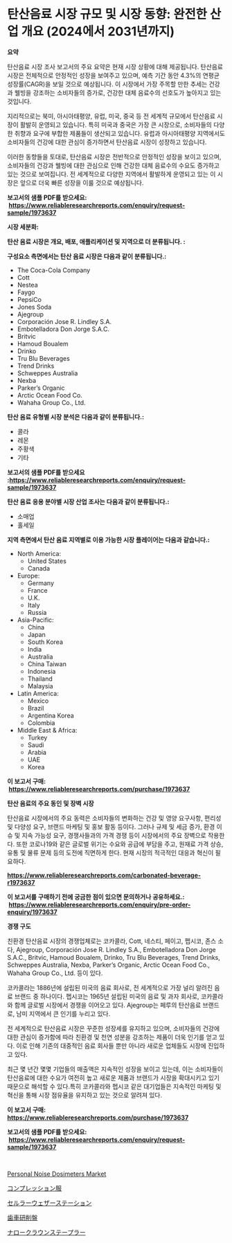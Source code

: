 <p><h1>탄산음료 시장 규모 및 시장 동향: 완전한 산업 개요 (2024에서 2031년까지)</h1></p><p><strong>요약</strong></p>
<p><p>탄산음료 시장 조사 보고서의 주요 요약은 현재 시장 상황에 대해 제공됩니다. 탄산음료 시장은 전체적으로 안정적인 성장을 보여주고 있으며, 예측 기간 동안 4.3%의 연평균 성장률(CAGR)을 보일 것으로 예상됩니다. 이 시장에서 가장 주목할 만한 추세는 건강과 웰빙을 강조하는 소비자들의 증가로, 건강한 대체 음료수의 선호도가 높아지고 있는 것입니다.</p><p>지리적으로는 북미, 아시아태평양, 유럽, 미국, 중국 등 전 세계적 규모에서 탄산음료 시장이 활발히 운영되고 있습니다. 특히 미국과 중국은 가장 큰 시장으로, 소비자들의 다양한 취향과 요구에 부합한 제품들이 생산되고 있습니다. 유럽과 아시아태평양 지역에서도 소비자들의 건강에 대한 관심이 증가하면서 탄산음료 시장이 성장하고 있습니다.</p><p>이러한 동향들을 토대로, 탄산음료 시장은 전반적으로 안정적인 성장을 보이고 있으며, 소비자들의 건강과 웰빙에 대한 관심으로 인해 건강한 대체 음료수의 수요도 증가하고 있는 것으로 보여집니다. 전 세계적으로 다양한 지역에서 활발하게 운영되고 있는 이 시장은 앞으로 더욱 빠른 성장을 이룰 것으로 예상됩니다.</p></p>
<p><strong>보고서의 샘플 PDF를 받으세요: &nbsp;<a href="https://www.reliableresearchreports.com/enquiry/request-sample/1973637">https://www.reliableresearchreports.com/enquiry/request-sample/1973637</a></strong></p>
<p><strong>시장 세분화:</strong></p>
<p><strong> 탄산 음료 시장은 개요, 배포, 애플리케이션 및 지역으로 더 분류됩니다. :</strong></p>
<p><strong>구성요소 측면에서는 탄산 음료 시장은 다음과 같이 분류됩니다.:</strong></p>
<p><ul><li>The Coca-Cola Company</li><li>Cott</li><li>Nestea</li><li>Faygo</li><li>PepsiCo</li><li>Jones Soda</li><li>Ajegroup</li><li>Corporación Jose R. Lindley S.A.</li><li>Embotelladora Don Jorge S.A.C.</li><li>Britvic</li><li>Hamoud Boualem</li><li>Drinko</li><li>Tru Blu Beverages</li><li>Trend Drinks</li><li>Schweppes Australia</li><li>Nexba</li><li>Parker’s Organic</li><li>Arctic Ocean Food Co.</li><li>Wahaha Group Co., Ltd.</li></ul></p>
<p><strong> 탄산 음료 유형별 시장 분석은 다음과 같이 분류됩니다.:</strong></p>
<p><ul><li>콜라</li><li>레몬</li><li>주황색</li><li>기타</li></ul></p>
<p><strong>보고서의 샘플 PDF를 받으세요 :<a href="https://www.reliableresearchreports.com/enquiry/request-sample/1973637">https://www.reliableresearchreports.com/enquiry/request-sample/1973637</a></strong></p>
<p><strong> 탄산 음료 응용 분야별 시장 산업 조사는 다음과 같이 분류됩니다.:</strong></p>
<p><ul><li>소매업</li><li>홀세일</li></ul></p>
<p><strong>지역 측면에서 탄산 음료 지역별로 이용 가능한 시장 플레이어는 다음과 같습니다.:</strong></p>
<p><ul>
    <li>
        North America:
        <ul>
            <li>United States</li>
            <li>Canada</li>
        </ul>
    </li>
    <li>
        Europe:
        <ul>
            <li>Germany</li>
            <li>France</li>
            <li>U.K.</li>
            <li>Italy</li>
            <li>Russia</li>
        </ul>
    </li>
    <li>
        Asia-Pacific:
        <ul>
            <li>China</li>
            <li>Japan</li>
            <li>South Korea</li>
            <li>India</li>
            <li>Australia</li>
            <li>China Taiwan</li>
            <li>Indonesia</li>
            <li>Thailand</li>
            <li>Malaysia</li>
        </ul>
    </li>
    <li>
        Latin America:
        <ul>
            <li>Mexico</li>
            <li>Brazil</li>
            <li>Argentina Korea</li>
            <li>Colombia</li>
        </ul>
    </li>
    <li>
        Middle East & Africa:
        <ul>
            <li>Turkey</li>
            <li>Saudi</li>
            <li>Arabia</li>
            <li>UAE</li>
            <li>Korea</li>
        </ul>
    </li>
    </ul></p>
<p><strong>이 보고서 구매: &nbsp;<a href="https://www.reliableresearchreports.com/purchase/1973637">https://www.reliableresearchreports.com/purchase/1973637</a></strong></p>
<p><strong>탄산 음료의 주요 동인 및 장벽 시장</strong></p>
<p><p>탄산음료 시장에서의 주요 동력은 소비자들의 변화하는 건강 및 영양 요구사항, 편리성 및 다양성 요구, 브랜드 마케팅 및 홍보 활동 등이다. 그러나 규제 및 세금 증가, 환경 이슈 및 지속 가능성 요구, 경쟁사들과의 가격 경쟁 등이 시장에서의 주요 장벽으로 작용한다. 또한 코로나19와 같은 글로벌 위기는 수요와 공급에 부담을 주고, 원재료 가격 상승, 유통 및 물류 문제 등의 도전에 직면하게 한다. 현재 시장의 적극적인 대응과 혁신이 필요하다.</p></p>
<p><strong><a href="https://www.reliableresearchreports.com/carbonated-beverage-r1973637">https://www.reliableresearchreports.com/carbonated-beverage-r1973637</a></strong></p>
<p><strong>이 보고서를 구매하기 전에 궁금한 점이 있으면 문의하거나 공유하세요.: &nbsp;<a href="https://www.reliableresearchreports.com/enquiry/pre-order-enquiry/1973637">https://www.reliableresearchreports.com/enquiry/pre-order-enquiry/1973637</a></strong></p>
<p><strong>경쟁 구도</strong></p>
<p><p>친환경 탄산음료 시장의 경쟁업체로는 코카콜라, Cott, 네스티, 페이고, 펩시코, 존스 소다, Ajegroup, Corporación Jose R. Lindley S.A., Embotelladora Don Jorge S.A.C., Britvic, Hamoud Boualem, Drinko, Tru Blu Beverages, Trend Drinks, Schweppes Australia, Nexba, Parker’s Organic, Arctic Ocean Food Co., Wahaha Group Co., Ltd. 등이 있다. </p><p>코카콜라는 1886년에 설립된 미국의 음료 회사로, 전 세계적으로 가장 널리 알려진 음료 브랜드 중 하나이다. 펩시코는 1965년 설립된 미국의 음료 및 과자 회사로, 코카콜라와 함께 글로벌 시장에서 경쟁을 이어오고 있다. Ajegroup는 페루의 탄산음료 브랜드로, 남미 지역에서 큰 인기를 누리고 있다.</p><p>전 세계적으로 탄산음료 시장은 꾸준한 성장세를 유지하고 있으며, 소비자들의 건강에 대한 관심이 증가함에 따라 친환경 및 천연 성분을 강조하는 제품이 더욱 인기를 얻고 있다. 이로 인해 기존의 대중적인 음료 회사들 뿐만 아니라 새로운 업체들도 시장에 진입하고 있다.</p><p>최근 몇 년간 몇몇 기업들의 매출액은 지속적인 성장을 보이고 있는데, 이는 소비자들이 탄산음료에 대한 수요가 여전히 높고 새로운 제품과 브랜드가 시장을 확대시키고 있기 때문으로 해석할 수 있다.특히 코카콜라와 펩시코 같은 대기업들은 지속적인 마케팅 및 혁신을 통해 시장 점유율을 유지하고 있는 것으로 알려져 있다.</p></p>
<p><strong>이 보고서 구매: &nbsp; <a href="https://www.reliableresearchreports.com/purchase/1973637">https://www.reliableresearchreports.com/purchase/1973637</a></strong></p>
<p><strong>보고서의 샘플 PDF를 받으세요: &nbsp;<a href="https://www.reliableresearchreports.com/enquiry/request-sample/1973637">https://www.reliableresearchreports.com/enquiry/request-sample/1973637</a></strong><strong></strong></p>
<p>&nbsp;</p>
<p><p><a href="https://github.com/mbisetmhermsr/Market-Research-Report-List-2/blob/main/personal-noise-dosimeters-market.md">Personal Noise Dosimeters Market</a></p><p><a href="https://medium.com/@elmorunolfsson2023/%E5%9C%A7%E7%B8%AE%E3%82%A6%E3%82%A7%E3%82%A2%E5%B8%82%E5%A0%B4-%E7%A8%AE%E9%A1%9E-%E3%82%A2%E3%83%97%E3%83%AA%E3%82%B1%E3%83%BC%E3%82%B7%E3%83%A7%E3%83%B3-%E5%9C%B0%E7%90%86%E3%81%AB%E3%82%88%E3%82%8B%E7%B7%8F%E5%90%88%E8%A9%95%E4%BE%A1-1e1ee08120c4">コンプレッション服</a></p><p><a href="https://github.com/laurenreichert/Market-Research-Report-List-1/blob/main/192515829464.md">セルラーウェザーステーション</a></p><p><a href="https://medium.com/@terrellconn2023/%E6%AD%AF%E8%BB%8A%E7%A0%94%E5%89%8A%E6%A9%9F%E5%B8%82%E5%A0%B4%E3%81%AF-%E5%B8%82%E5%A0%B4%E3%82%B7%E3%82%A7%E3%82%A2-%E3%82%B5%E3%82%A4%E3%82%BA-2031%E5%B9%B4%E3%81%BE%E3%81%A7%E3%81%AE%E4%BA%88%E6%83%B3%E4%BA%88%E6%B8%AC%E3%81%AB%E7%84%A6%E7%82%B9%E3%82%92%E5%BD%93%E3%81%A6%E3%81%A6%E3%81%84%E3%81%BE%E3%81%99-0f9f3188d5e8">歯車研削盤</a></p><p><a href="https://github.com/RodHoppe07/Market-Research-Report-List-1/blob/main/682304729465.md">ナロークラウンステープラー</a></p></p>